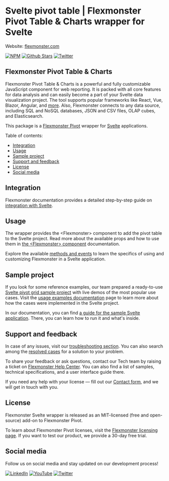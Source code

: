 # Svelte pivot table | Flexmonster Pivot Table & Charts wrapper for Svelte
<!-- [![Flexmonster Pivot Table & Charts](https://static.flexmonster.com/uploads/2023/09/08090559/svelte.png)](https://www.flexmonster.com?r=wrap_svelte) -->
Website: [flexmonster.com](https://www.flexmonster.com?r=wrap_svelte)

[![NPM](https://img.shields.io/npm/v/svelte-flexmonster)](https://www.npmjs.com/package/svelte-flexmonster)
[![Github Stars](https://img.shields.io/github/stars/flexmonster?style=social)](https://github.com/flexmonster) [![Twitter](https://img.shields.io/twitter/follow/Flexmonster?style=social)](https://twitter.com/Flexmonster)
 

## Flexmonster Pivot Table & Charts

Flexmonster Pivot Table & Charts is a powerful and fully customizable JavaScript component for web reporting. It is packed with all core features for data analysis and can easily become a part of your Svelte data visualization project. The tool supports popular frameworks like React, Vue, Blazor, Angular, and [more](https://www.flexmonster.com/doc/available-tutorials-integration?r=wrap_svelte). Also, Flexmonster connects to any data source, including SQL and NoSQL databases, JSON and CSV files, OLAP cubes, and Elasticsearch. 

This package is a [Flexmonster Pivot](https://www.flexmonster.com?r=wrap_svelte) wrapper for [Svelte](https://svelte.dev/) applications.

Table of contents:

* [Integration](#integration)
* [Usage](#usage)
* [Sample project](#sample-project)
* [Support and feedback](#support-and-feedback)
* [License](#license)
* [Social media](#social-media)

## Integration

Flexmonster documentation provides a detailed step-by-step guide on [іntegration with Svelte](https://www.flexmonster.com/doc/integration-with-svelte/).

## Usage

The wrapper provides  the  &lt;Flexmonster&gt; component to add the pivot table to the Svelte project. Read more about the available props and how to use them in [the &lt;Flexmonster&gt; component](https://www.flexmonster.com/doc/flexmonster-component-for-svelte/) documentation.

Explore the available [methods and events](https://www.flexmonster.com/doc/using-methods-and-events-svelte/) to learn the specifics of using and customizing Flexmonster in a Svelte application.

## Sample project

If you look for some reference examples, our team prepared a ready-to-use [Svelte pivot grid sample project](https://github.com/flexmonster/pivot-svelte) with live demos of the most popular use cases. Visit the [usage examples documentation](https://www.flexmonster.com/doc/integration-with-svelte/#usage-examples) page to learn more about how the cases were implemented in the Svelte project.

In our documentation, you can find [a guide for the sample Svelte application](https://www.flexmonster.com/doc/sample-svelte-project/). There, you can learn how to run it and what's inside.

## Support and feedback

In case of any issues, visit our [troubleshooting section](https://www.flexmonster.com/doc/typical-errors?r=wrap_svelte). You can also search among the [resolved cases](https://www.flexmonster.com/technical-support?r=wrap_svelte) for a solution to your problem.

To share your feedback or ask questions, contact our Tech team by raising a ticket on [Flexmonster Help Center](https://www.flexmonster.com/help-center?r=wrap_svelte). You can also find a list of samples, technical specifications, and a user interface guide there.

If you need any help with your license — fill out our [Contact form](https://www.flexmonster.com/contact-our-team?r=wrap_svelte), and we will get in touch with you.

## License

Flexmonster Svelte wrapper is released as an MIT-licensed (free and open-source) add-on to Flexmonster Pivot.

To learn about Flexmonster Pivot licenses, visit the [Flexmonster licensing page](https://www.flexmonster.com/pivot-table-editions-and-pricing?r=wrap_svelte). 
If you want to test our product, we provide a 30-day free trial.

## Social media

Follow us on social media and stay updated on our development process!

[![LinkedIn](https://img.shields.io/badge/LinkedIn-blue?style=for-the-badge&logo=linkedin&logoColor=white)](https://linkedin.com/company/flexmonster) [![YouTube](https://img.shields.io/badge/YouTube-red?style=for-the-badge&logo=youtube&logoColor=white)](https://youtube.com/user/FlexMonsterPivot) [![Twitter](https://img.shields.io/badge/Twitter-blue?style=for-the-badge&logo=twitter&logoColor=white)](https://twitter.com/flexmonster)
